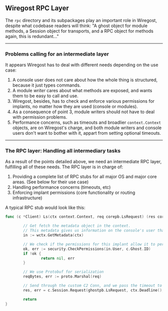 
## Wiregost RPC Layer

The `rpc` directory and its subpackages play an important role in Wiregost, despite what codebase readers will think:
"A ghost object for module methods, a Session object for transports, and a RPC object for methods again, this is redundant..."

----
### Problems calling for an intermediate layer

It appears Wiregost has to deal with different needs depending on the use case:

1. A console user does not care about how the whole thing is structured, because it just types commands.
2. A module *writer* cares about what methods are exposed, and wants them to be easy to call and use.
3. Wiregost, besides, has to check and enforce various permissions for implants, no matter how they are used (console or modules).
4. As a consequence of point 3, module writers should not have to deal with permission problems.
5. Performance concerns, such as timeouts and broadlier `context.Context` objects, are on Wiregost's charge, and both module writers and console users don't want to bother with it, appart from setting optional timeouts.

----
### The RPC layer: Handling all intermediary tasks

As a result of the points detailed above, we need an intermediate RPC layer, fulfilling all of these needs.
The RPC layer is in charge of:

1. Providing a complete list of RPC stubs for all major OS and major core areas. (See below for their use case)
2. Handling performance concerns (timeouts, etc)
3. Enforcing implant permissions (core functionality or routing infrastructure)

A typical RPC stub would look like this: 

```go
func (c *Client) Ls(ctx context.Context, req corepb.LsRequest) (res corepb.Ls, err error) {

        // Get fetch the metadata object in the context.
        // This metadata gives us information on the console's user that initiated the RPC stub, or the module's user.
        in := wctx.GetMetadata(ctx)

        // We check if the permissions for this implant allow it to perform the user's request
        ok, err := security.CheckPermissions(in.User, c.Ghost.ID)
        if !ok {
                return nil, err
        }

        // We use Protobuf for serialization
        reqBytes, err := proto.Marshal(req)

        // Send through the custom C2 Conn, and we pass the timeout to it.
        res, err = c.Session.Request(ghostpb.LsRequest, ctx.Deadline(), reqBytes)  

        return
}
